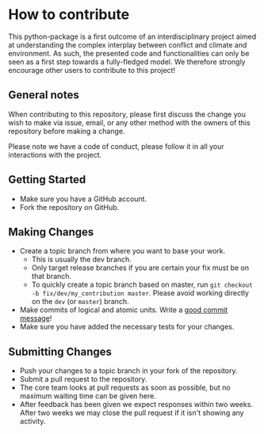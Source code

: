 # How to contribute

This python-package is a first outcome of an interdisciplinary project aimed at understanding the complex interplay between conflict and climate and environment.
As such, the presented code and functionalities can only be seen as a first step towards a fully-fledged model.
We therefore strongly encourage other users to contribute to this project!

## General notes

When contributing to this repository, please first discuss the change you wish to make via issue, email, or any other method with the owners of this repository before making a change.

Please note we have a code of conduct, please follow it in all your interactions with the project.

## Getting Started

* Make sure you have a GitHub account.
* Fork the repository on GitHub.

## Making Changes

* Create a topic branch from where you want to base your work.
  * This is usually the dev branch.
  * Only target release branches if you are certain your fix must be on that
    branch.
  * To quickly create a topic branch based on master, run `git checkout -b
    fix/dev/my_contribution master`. Please avoid working directly on the
    `dev` (or `master`) branch.
* Make commits of logical and atomic units. Write a [good commit message][commit]!
* Make sure you have added the necessary tests for your changes.

## Submitting Changes

* Push your changes to a topic branch in your fork of the repository.
* Submit a pull request to the repository.
* The core team looks at pull requests as soon as possible, but no maximum waiting time can be given here.
* After feedback has been given we expect responses within two weeks. After two
  weeks we may close the pull request if it isn't showing any activity.

[commit]: http://tbaggery.com/2008/04/19/a-note-about-git-commit-messages.html